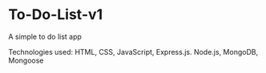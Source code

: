 # To-Do-List-v1
A simple to do list app

Technologies used:
HTML, CSS, JavaScript, Express.js. Node.js, MongoDB, Mongoose

